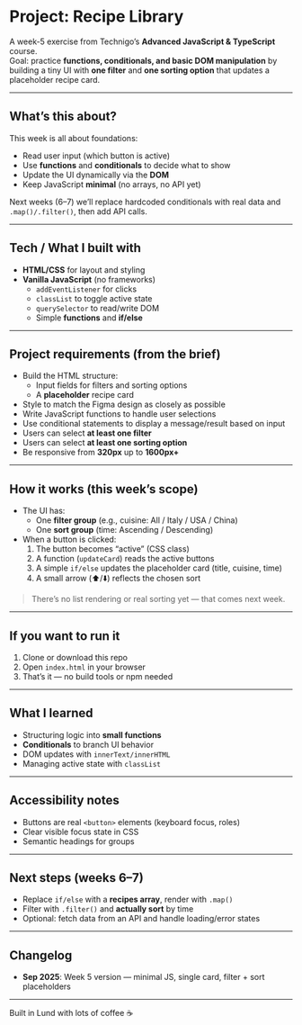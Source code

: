 # Project: Recipe Library

A week-5 exercise from Technigo’s **Advanced JavaScript & TypeScript** course.  
Goal: practice **functions, conditionals, and basic DOM manipulation** by building a tiny UI with **one filter** and **one sorting option** that updates a placeholder recipe card.

---

## What’s this about?

This week is all about foundations:
- Read user input (which button is active)
- Use **functions** and **conditionals** to decide what to show
- Update the UI dynamically via the **DOM**
- Keep JavaScript **minimal** (no arrays, no API yet)

Next weeks (6–7) we’ll replace hardcoded conditionals with real data and `.map()/.filter()`, then add API calls.

---

## Tech / What I built with

- **HTML/CSS** for layout and styling
- **Vanilla JavaScript** (no frameworks)
  - `addEventListener` for clicks
  - `classList` to toggle active state
  - `querySelector` to read/write DOM
  - Simple **functions** and **if/else**

---

## Project requirements (from the brief)

- Build the HTML structure:
  - Input fields for filters and sorting options
  - A **placeholder** recipe card
- Style to match the Figma design as closely as possible
- Write JavaScript functions to handle user selections
- Use conditional statements to display a message/result based on input
- Users can select **at least one filter**
- Users can select **at least one sorting option**
- Be responsive from **320px** up to **1600px+**

---

## How it works (this week’s scope)

- The UI has:
  - One **filter group** (e.g., cuisine: All / Italy / USA / China)
  - One **sort group** (time: Ascending / Descending)
- When a button is clicked:
  1. The button becomes “active” (CSS class)
  2. A function (`updateCard`) reads the active buttons
  3. A simple `if/else` updates the placeholder card (title, cuisine, time)
  4. A small arrow (⬆️/⬇️) reflects the chosen sort

> There’s no list rendering or real sorting yet — that comes next week.

---

## If you want to run it

1. Clone or download this repo
2. Open `index.html` in your browser
3. That’s it — no build tools or npm needed

---

## What I learned

- Structuring logic into **small functions**
- **Conditionals** to branch UI behavior
- DOM updates with `innerText/innerHTML`
- Managing active state with `classList`

---

## Accessibility notes

- Buttons are real `<button>` elements (keyboard focus, roles)
- Clear visible focus state in CSS
- Semantic headings for groups

---

## Next steps (weeks 6–7)

- Replace `if/else` with a **recipes array**, render with `.map()`
- Filter with `.filter()` and **actually sort** by time
- Optional: fetch data from an API and handle loading/error states

---

## Changelog

- **Sep 2025**: Week 5 version — minimal JS, single card, filter + sort placeholders

---

Built in Lund with lots of coffee ☕